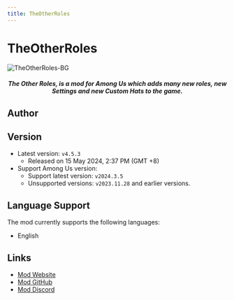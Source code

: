 ```yaml
---
title: TheOtherRoles
---
```

# TheOtherRoles
![TheOtherRoles-BG](/Image/TheOtherRoles.png)

<div align="center">
<h5>The Other Roles, is a mod for Among Us which adds many new roles, new Settings and new Custom Hats to the game.</h5>
</div>

<script setup>
import { VPTeamMembers } from 'vitepress/theme'

const members = [
  {
    avatar: '/Image/twix.png',
    name: 'twix',
    title: 'Developer',
    org: 'The Other Roles',
    orgLink: 'https://github.com/TheOtherRolesAU',
    links: [
      { icon: 'github', link: 'https://github.com/whichtwix' },
    ]
  },
]
</script>

## Author

<div align="center">
<VPTeamMembers size="small" :members="members" />
</div>

## Version
- Latest version: `v4.5.3`
  - Released on 15 May 2024, 2:37 PM (GMT +8)
- Support Among Us version:
    - Support latest version: `v2024.3.5`
    - Unsupported versions: `v2023.11.28` and earlier versions.

## Language Support
The mod currently supports the following languages:
- English

## Links
- [Mod Website](http://theotherroles.de)
- [Mod GitHub](https://github.com/TheOtherRolesAU/TheOtherRoles)
- [Mod Discord](https://discord.gg/77RkMJHWsM)
